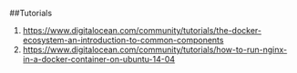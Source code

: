 ##Tutorials
1. https://www.digitalocean.com/community/tutorials/the-docker-ecosystem-an-introduction-to-common-components
2. https://www.digitalocean.com/community/tutorials/how-to-run-nginx-in-a-docker-container-on-ubuntu-14-04
